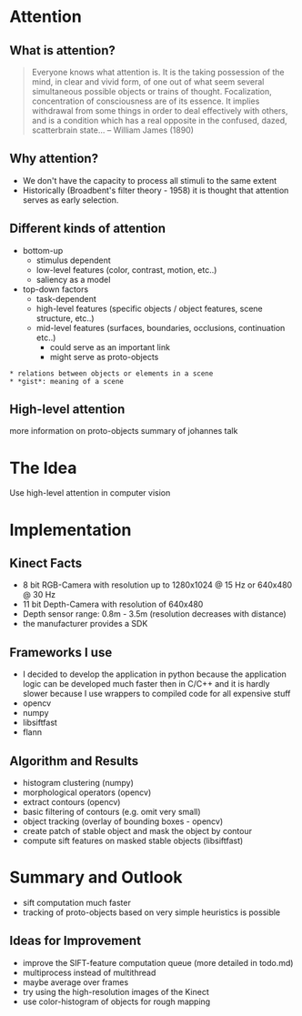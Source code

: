 

Attention
=========

What is attention?
------------------

> Everyone knows what attention is. It is the taking possession of the mind, in clear and vivid form, of one out of what seem several simultaneous possible objects or trains of thought. Focalization, concentration of consciousness are of its essence. It implies withdrawal from some things in order to deal effectively with others, and is a condition which has a real opposite in the confused, dazed, scatterbrain state… – William James (1890)

Why attention?
--------------

* We don't have the capacity to process all stimuli to the same extent
* Historically (Broadbent's filter theory - 1958) it is thought that attention serves as early selection.

Different kinds of attention
----------------------------

* bottom-up
    * stimulus dependent
    * low-level features (color, contrast, motion, etc..)
    * saliency as a model
* top-down factors
    * task-dependent
    * high-level features (specific objects / object features, scene structure, etc..)
    * mid-level features (surfaces, boundaries, occlusions, continuation etc..)
        * could serve as an important link
        * might serve as proto-objects
<!--
    TODO maybe show gestalt table here
-->
    * relations between objects or elements in a scene
    * *gist*: meaning of a scene

High-level attention
--------------------

more information on proto-objects
summary of johannes talk


The Idea
========

Use high-level attention in computer vision


Implementation
==============

Kinect Facts
------------

<!--
    TODO bild der kinect einfuegen
-->

* 8 bit RGB-Camera with resolution up to 1280x1024 @ 15 Hz or 640x480 @ 30 Hz
* 11 bit Depth-Camera with resolution of 640x480
* Depth sensor range: 0.8m - 3.5m (resolution decreases with distance)
* the manufacturer provides a SDK


Frameworks I use
----------------

* I decided to develop the application in python because the application logic can be developed much faster then in C/C++ and it is hardly slower because I use wrappers to compiled code for all expensive stuff
* opencv
* numpy
* libsiftfast
* flann


Algorithm and Results
---------------------

* histogram clustering (numpy)
* morphological operators (opencv)
* extract contours (opencv)
* basic filtering of contours (e.g. omit very small)
* object tracking (overlay of bounding boxes - opencv)
* create patch of stable object and mask the object by contour
* compute sift features on masked stable objects (libsiftfast)


Summary and Outlook
===================

* sift computation much faster
* tracking of proto-objects based on very simple heuristics is possible

Ideas for Improvement
---------------------

* improve the SIFT-feature computation queue (more detailed in todo.md)
* multiprocess instead of multithread
* maybe average over frames
* try using the high-resolution images of the Kinect
* use color-histogram of objects for rough mapping